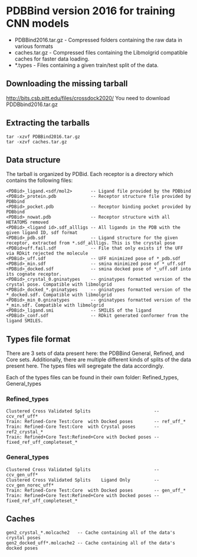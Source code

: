 # PDBBind version 2016 for training CNN models

 * PDBBind2016.tar.gz - Compressed folders containing the raw data in various formats
 * caches.tar.gz - Compressed files containing the Libmolgrid compatible caches for faster data loading.
 * \*.types - Files containing a given train/test split of the data.

## Downloading the missing tarball
http://bits.csb.pitt.edu/files/crossdock2020/
You need to download PDDBbind2016.tar.gz

## Extracting the tarballs
```
tar -xzvf PDBBind2016.tar.gz
tar -xzvf caches.tar.gz
```

## Data structure
The tarball is organized by PDBid. Each receptor is a directory which contains the following files:
```
<PDBid>_ligand.<sdf/mol2>       -- Ligand file provided by the PDBbind
<PDBid>_protein.pdb             -- Receptor structure file provided by PDBbind
<PDBid>_pocket.pdb              -- Receptor binding pocket provided by PDBbind
<PDBid>_nowat.pdb               -- Receptor structure with all HETATOMS removed
<PDBid>_<ligand id>.sdf_allligs -- All ligands in the PDB with the given ligand ID, sdf format
<PDBid>_pdb.sdf                 -- Ligand structure for the given receptor, extracted from *.sdf_allligs. This is the crystal pose
<PDBid>uff.fail.sdf             -- File that only exists if the UFF via RDkit rejected the molecule
<PDBid>_uff.sdf                 -- UFF minimized pose of *_pdb.sdf
<PDBid>_min.sdf                 -- smina minimized pose of *_uff.sdf
<PDBid>_docked.sdf              -- smina docked pose of *_uff.sdf into its cognate receptor.
<PDBid>_crystal_0.gninatypes    -- gninatypes formatted version of the crystal pose. Compatible with libmolgrid
<PDBid>_docked_*.gninatypes     -- gninatypes formatted version of the *_docked.sdf. Compatible with libmolgrid
<PDBid>_min_0.gninatypes        -- gninatypes formatted version of the *_min.sdf. Compatible with libmolgrid
<PDBid>_ligand.smi              -- SMILES of the ligand
<PDBid>_conf.sdf                -- RDkit generated conformer from the ligand SMILES.
```

## Types file format
There are 3 sets of data present here: the PDBBind General, Refined, and Core sets.
Additionally, there are multiple different kinds of splits of the data present here.
The types files will segregate the data accordingly.

Each of the types files can be found in their own folder: Refined_types, General_types

### Refined_types
```
Clustered Cross Validated Splits                        -- ccv_ref_uff*
Train: Refined-Core Test:Core  with Docked poses        -- ref_uff_*
Train: Refined-Core Test:Core  with Crystal poses       -- ref2_crystal_*
Train: Refined+Core Test:Refined+Core with Docked poses -- fixed_ref_uff_completeset_*
```

### General_types
```
Clustered Cross Validated Splits                        -- ccv_gen_uff*
Clustered Cross Validated Splits    Ligand Only         -- ccv_gen_norec_uff*
Train: Refined-Core Test:Core  with Docked poses        -- gen_uff_*
Train: Refined+Core Test:Refined+Core with Docked poses -- fixed_ref_uff_completeset_*
```
## Caches
```
gen2_crystal_*.molcache2   -- Cache containing all of the data's crystal poses
gen2_docked_uff*.molcache2 -- Cache containing all of the data's docked poses
```
